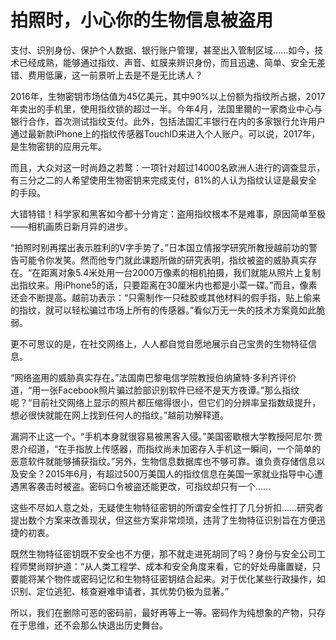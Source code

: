 # 拍照时，小心你的生物信息被盗用

支付、识别身份、保护个人数据、银行账户管理，甚至出入管制区域……如今，技术已经成熟，能够通过指纹、声音、虹膜来辨识身份，而且迅速、简单、安全无差错、费用低廉，这一前景听上去是不是无比诱人？ 

2016年，生物密钥市场估值为45亿美元，其中90%以上份额为指纹所占据，2017年卖出的手机里，使用指纹锁的超过一半。今年4月，法国里爾的一家商业中心与银行合作，首次测试指纹支付。此外，包括法国汇丰银行在内的多家银行允许用户通过最新款iPhone上的指纹传感器TouchID来进入个人账户。可以说，2017年，是生物密钥的应用元年。 

而且，大众对这一时尚趋之若鹜：一项针对超过14000名欧洲人进行的调查显示，有三分之二的人希望使用生物密钥来完成支付，81%的人认为指纹认证是最安全的手段。 

大错特错！科学家和黑客如今都十分肯定：盗用指纹根本不是难事，原因简单至极——相机画质日新月异的进步。 

“拍照时别再摆出表示胜利的V字手势了。”日本国立情报学研究所教授越前功的警告可能令你发笑。然而他专门就此课题所做的研究表明，指纹被盗的威胁真实存在。“在距离对象5.4米处用一台2000万像素的相机拍摄，我们就能从照片上复制出指纹来。用iPhone5的话，只要距离在30厘米内也都是小菜一碟。”而且，像素还会不断提高。越前功表示：“只需制作一只硅胶或其他材料的假手指，贴上偷来的指纹，就可以轻松骗过市场上所有的传感器。”看似万无一失的技术方案竟如此脆弱。 

更不可思议的是，在社交网络上，人人都自觉自愿地展示自己宝贵的生物特征信息。 

“网络盗用的威胁真实存在。”法国南巴黎电信学院教授伯纳黛特·多利齐评价道，“用一张Facebook照片骗过脸部识别软件已经不是天方夜谭。”那么指纹呢？“目前社交网络上显示的照片都压缩得很小，但它们的分辨率呈指数级提升，想必很快就能在网上找到任何人的指纹。”越前功解释道。 

漏洞不止这一个。“手机本身就很容易被黑客入侵。”美国密歇根大学教授阿尼尔·贾恩介绍道，“在手指放上传感器，而指纹尚未加密存入手机这一瞬间，一个简单的恶意软件就能够捕获指纹。”另外，生物信息数据库也不够可靠。谁负责存储信息以及安全？2015年6月，有超过500万美国人的指纹信息在美国一家就业指导中心遭遇黑客袭击时被盗。密码口令被盗还能更改，可指纹却只有一个…… 

这些不尽如人意之处，无疑使生物特征密钥的所谓安全性打了几分折扣……研究者提出数个方案来改善现状，但这些方案非常烦琐，违背了生物特征识别旨在方便迅捷的初衷。 

既然生物特征密钥既不安全也不方便，那不就走进死胡同了吗？身份与安全公司工程师樊尚辩护道：“从人类工程学、成本和安全角度来看，它的好处毋庸置疑，只要能将某个物件或密码记忆和生物特征密钥结合起来。对于优化某些行政操作，如识别、定位逃犯、核查避难申请者，其优势仍极为显著。” 

所以，我们在删除可恶的密码前，最好再等上一等。密码作为纯想象的产物，只存在于思维，还不会那么快退出历史舞台。